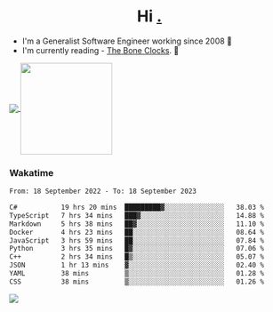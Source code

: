 <h1 align="center">Hi <a href="https://www.hackerrank.com/erasmosaraujo">.</a></h1>
 
- I'm a Generalist Software Engineer working  since 2008 🚀
- I'm currently reading - <a href="https://www.amazon.ca/Bone-Clocks-David-Mitchell/dp/0340921625">The Bone Clocks</a>. 📘
  
<p align="left">
  <a href="https://github.com/erasmosoares/github-readme-stats">
    <img
      align="center"
      src="https://github-readme-stats.vercel.app/api/top-langs/?username=erasmosoares&theme=radical&layout=compact"
    />
  </a>
  <a href="https://github.com/erasmosoares/github-readme-stats">
    <img
      align="center"
      height="165"
      src="https://github-readme-stats.vercel.app/api?username=erasmosoares&theme=radical&count_private=true&show_icons=true&custom_title=Github%20Status&hide=issues"
    />
  </a>
</p>

<!--
 ### Repo 
 
<p align="left">
 <a href="https://github.com/erasmosoares/github-readme-stats">
    <img
      align="center"
      height="165"
      src="https://github-readme-stats.vercel.app/api/pin?username=erasmosoares&repo=sample-node&title_color=fff&icon_color=f9f9f9&text_color=9f9f9f&bg_color=151515"
    />
  </a>
  <a href="https://github.com/erasmosoares/github-readme-stats">
    <img
      align="center"
      height="165"
      src="https://github-readme-stats.vercel.app/api/pin?username=erasmosoares&repo=sample-node&title_color=fff&icon_color=f9f9f9&text_color=9f9f9f&bg_color=151515"
    />
  </a>
</p>
-->

 ### Wakatime 

<!--START_SECTION:waka-->

```txt
From: 18 September 2022 - To: 18 September 2023

C#           19 hrs 20 mins  █████████▓░░░░░░░░░░░░░░░   38.03 %
TypeScript   7 hrs 34 mins   ███▓░░░░░░░░░░░░░░░░░░░░░   14.88 %
Markdown     5 hrs 38 mins   ██▓░░░░░░░░░░░░░░░░░░░░░░   11.10 %
Docker       4 hrs 23 mins   ██░░░░░░░░░░░░░░░░░░░░░░░   08.64 %
JavaScript   3 hrs 59 mins   ██░░░░░░░░░░░░░░░░░░░░░░░   07.84 %
Python       3 hrs 35 mins   █▓░░░░░░░░░░░░░░░░░░░░░░░   07.06 %
C++          2 hrs 34 mins   █▒░░░░░░░░░░░░░░░░░░░░░░░   05.07 %
JSON         1 hr 13 mins    ▓░░░░░░░░░░░░░░░░░░░░░░░░   02.40 %
YAML         38 mins         ▒░░░░░░░░░░░░░░░░░░░░░░░░   01.28 %
CSS          38 mins         ▒░░░░░░░░░░░░░░░░░░░░░░░░   01.26 %
```

<!--END_SECTION:waka-->

![](https://komarev.com/ghpvc/?username=erasmosoares&color=brightgreen)
